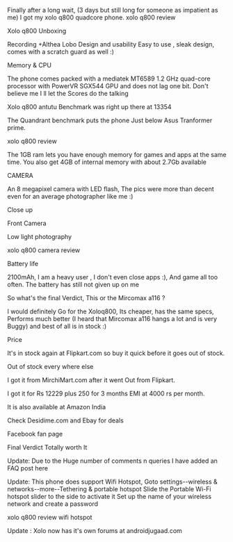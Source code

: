 

Finally after a long wait, (3 days but still long for someone as impatient as me) I got my xolo q800 quadcore phone.
xolo q800 review


Xolo q800 Unboxing


Recording +Althea Lobo
Design and usability
 Easy to use , sleak design, comes with a scratch guard as well :)







Memory & CPU

The phone comes packed with  a  mediatek  MT6589  1.2 GHz quad-core processor with PowerVR SGX544 GPU and does not lag one bit. Don't believe me I ll let the Scores do the talking

Xolo q800 antutu Benchmark was right up there at 13354






The Quandrant benchmark puts the phone Just below Asus Tranformer prime.

xolo q800 review


The 1GB ram lets you have enough memory for games and apps at the same time.
You also get 4GB of internal memory with about 2.7Gb available

CAMERA

An 8 megapixel camera with LED flash, The pics were more than decent even for an average photographer like me :)



 



Close up



 



Front Camera



 



Low light photography

xolo q800 camera review

Battery life

2100mAh, I am a heavy user , I don't even close apps :), And game all too often. The battery has still not given up on me

So what's the final Verdict, This or the Mircomax a116 ?

I would definitely Go for the Xoloq800, Its cheaper, has the same specs, Performs much better (I heard that Mircomax a116 hangs a lot and is very Buggy) and best of all is in stock :)

Price


It's in stock again  at Flipkart.com so buy it quick before it goes out of stock.

Out of stock every where else

I got it from MirchiMart.com after it went Out from Flipkart.

I got it for Rs 12229 plus 250 for 3 months EMI  at 4000 rs per month.

It is also available at Amazon India

Check Desidime.com and Ebay for deals

Facebook fan page

Final Verdict
Totally worth It

Update: Due to the Huge number of comments n queries I have added an FAQ post here 

Update: This phone does support Wifi Hotspot, Goto settings--wireless & networks--more--Tethering & portable hotspot
Slide the Portable Wi-Fi hotspot slider to the side to activate it
Set up the name of your wireless network and create a password

xolo q800 review wifi hotspot 

Update : Xolo now has it's own forums at androidjugaad.com

